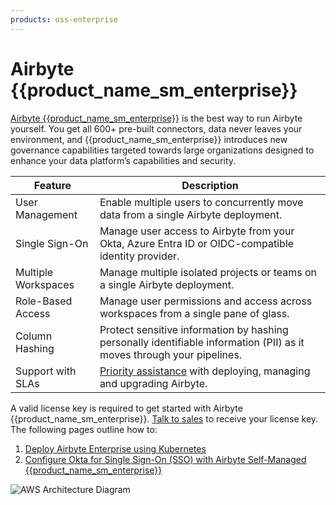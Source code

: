 ```yaml
---
products: oss-enterprise
---
```


# Airbyte {{product_name_sm_enterprise}}

[Airbyte {{product_name_sm_enterprise}}](https://airbyte.com/product/airbyte-enterprise) is the best way to run Airbyte yourself. You get all 600+ pre-built connectors, data never leaves your environment, and {{product_name_sm_enterprise}} introduces new governance capabilities targeted towards large organizations designed to enhance your data platform’s capabilities and security.

| Feature             | Description                                                                                                            |
|---------------------|------------------------------------------------------------------------------------------------------------------------|
| User Management     | Enable multiple users to concurrently move data from a single Airbyte deployment.                                      |
| Single Sign-On      | Manage user access to Airbyte from your Okta, Azure Entra ID or OIDC-compatible identity provider.                     |
| Multiple Workspaces | Manage multiple isolated projects or teams on a single Airbyte deployment.                                             |
| Role-Based Access   | Manage user permissions and access across workspaces from a single pane of glass.                                      |
| Column Hashing      | Protect sensitive information by hashing personally identifiable information (PII) as it moves through your pipelines. |
| Support with SLAs   | [Priority assistance](https://docs.airbyte.com/operator-guides/contact-support/#airbyte-enterprise-self-hosted-support) with deploying, managing and upgrading Airbyte.                                                    |

A valid license key is required to get started with Airbyte {{product_name_sm_enterprise}}. [Talk to sales](https://airbyte.com/company/talk-to-sales) to receive your license key. The following pages outline how to:

1. [Deploy Airbyte Enterprise using Kubernetes](./implementation-guide.md)
2. [Configure Okta for Single Sign-On (SSO) with Airbyte Self-Managed {{product_name_sm_enterprise}}](/platform/access-management/sso)

![AWS Architecture Diagram](./assets/self-managed-enterprise-aws.png)
